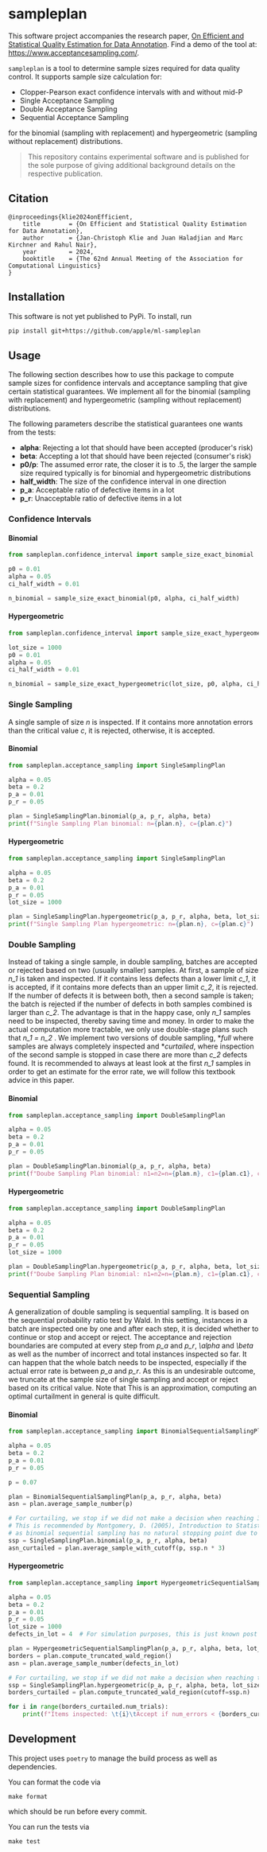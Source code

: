 # sampleplan

This software project accompanies the research paper, [On Efficient and Statistical Quality Estimation for Data Annotation](https://arxiv.org/abs/2405.11919). Find a demo of the tool at: https://www.acceptancesampling.com/.

`sampleplan` is a tool to determine sample sizes required for data quality control. It supports sample size calculation for:

- Clopper-Pearson exact confidence intervals with and without mid-P
- Single Acceptance Sampling
- Double Acceptance Sampling
- Sequential Acceptance Sampling

for the binomial (sampling with replacement) and hypergeometric (sampling without replacement) distributions. 

> This repository contains experimental software and is published for the sole purpose of giving additional background details on the respective publication.

## Citation

```
@inproceedings{klie2024onEfficient,
	title        = {On Efficient and Statistical Quality Estimation for Data Annotation},
	author       = {Jan-Christoph Klie and Juan Haladjian and Marc Kirchner and Rahul Nair},
	year         = 2024,
	booktitle    = {The 62nd Annual Meeting of the Association for Computational Linguistics}
}
```

## Installation

This software is not yet published to PyPi. To install, run

```bash
pip install git+https://github.com/apple/ml-sampleplan
```

## Usage

The following section describes how to use this package to compute sample sizes for confidence intervals
and acceptance sampling that give certain statistical guarantees. We implement all for the binomial (sampling with replacement)
and hypergeometric (sampling without replacement) distributions.

The following parameters describe the statistical guarantees one wants from the tests:

- **alpha**: Rejecting a lot that should have been accepted (producer's risk)
- **beta**: Accepting a lot that should have been rejected (consumer's risk)
- **p0/p**: The assumed error rate, the closer it is to .5, the larger the sample size required typically is for binomial and hypergeometric distributions 
- **half_width**: The size of the confidence interval in one direction
- **p_a**: Acceptable ratio of defective items in a lot
- **p_r**: Unacceptable ratio of defective items in a lot

### Confidence Intervals

#### Binomial

```python
from sampleplan.confidence_interval import sample_size_exact_binomial

p0 = 0.01
alpha = 0.05
ci_half_width = 0.01

n_binomial = sample_size_exact_binomial(p0, alpha, ci_half_width)
```

#### Hypergeometric

```python
from sampleplan.confidence_interval import sample_size_exact_hypergeometric

lot_size = 1000
p0 = 0.01
alpha = 0.05
ci_half_width = 0.01

n_binomial = sample_size_exact_hypergeometric(lot_size, p0, alpha, ci_half_width)
```

### Single Sampling

A single sample of size *n* is inspected. If it contains more annotation errors than the critical value *c*, it is 
rejected, otherwise, it is accepted.

#### Binomial

```python
from sampleplan.acceptance_sampling import SingleSamplingPlan

alpha = 0.05
beta = 0.2
p_a = 0.01
p_r = 0.05

plan = SingleSamplingPlan.binomial(p_a, p_r, alpha, beta)
print(f"Single Sampling Plan binomial: n={plan.n}, c={plan.c}")
```

#### Hypergeometric

```python
from sampleplan.acceptance_sampling import SingleSamplingPlan

alpha = 0.05
beta = 0.2
p_a = 0.01
p_r = 0.05
lot_size = 1000

plan = SingleSamplingPlan.hypergeometric(p_a, p_r, alpha, beta, lot_size)
print(f"Single Sampling Plan hypergeometric: n={plan.n}, c={plan.c}")
```

### Double Sampling

Instead of taking a single sample, in double sampling, batches are accepted or rejected based on two (usually smaller) samples.
At first, a sample of size *n_1* is taken and inspected.
If it contains less defects than a lower limit *c_1*, it is accepted, if it contains more defects than an upper limit *c_2*, it is rejected.
If the number of defects it is between both, then a second sample is taken; the batch is rejected if the number of defects in both samples combined is larger than *c_2*. 
The advantage is that in the happy case, only *n_1* samples need to be inspected, thereby saving time and money. 
In order to make the actual computation more tractable, we only use double-stage plans such that *n_1 = n_2* . 
We implement two versions of double sampling, **full* where samples are always completely inspected and **curtailed*, where inspection of the second sample is stopped in case there are more than *c_2* defects found.
It is recommended to always at least look at the first *n_1* samples in order to get an estimate for the error rate, we will follow this textbook advice in this paper.


#### Binomial

```python
from sampleplan.acceptance_sampling import DoubleSamplingPlan

alpha = 0.05
beta = 0.2
p_a = 0.01
p_r = 0.05

plan = DoubleSamplingPlan.binomial(p_a, p_r, alpha, beta)
print(f"Doube Sampling Plan binomial: n1=n2=n={plan.n}, c1={plan.c1}, c2={plan.c2}")
```

#### Hypergeometric

```python
from sampleplan.acceptance_sampling import DoubleSamplingPlan

alpha = 0.05
beta = 0.2
p_a = 0.01
p_r = 0.05
lot_size = 1000

plan = DoubleSamplingPlan.hypergeometric(p_a, p_r, alpha, beta, lot_size)
print(f"Doube Sampling Plan binomial: n1=n2=n={plan.n}, c1={plan.c1}, c2={plan.c2}")
```

### Sequential Sampling

A generalization of double sampling is sequential sampling.
It is based on the sequential probability ratio test by Wald.
In this setting, instances in a batch are inspected one by one and after each step, it is decided whether to continue or stop and accept or reject.
The acceptance and rejection boundaries  are computed at every step from *p_a* and *p_r*, *\alpha* and *\beta* as well as the number of incorrect and total instances inspected so far.
It can happen that the whole batch needs to be inspected, especially if the actual error rate is between *p_a* and *p_r*.
As this is an undesirable outcome, we truncate at the sample size of single sampling and accept or reject based on its critical value.
Note that This is an approximation, computing an optimal curtailment in general is quite difficult.

#### Binomial

```python
from sampleplan.acceptance_sampling import BinomialSequentialSamplingPlan, SingleSamplingPlan

alpha = 0.05
beta = 0.2
p_a = 0.01
p_r = 0.05

p = 0.07

plan = BinomialSequentialSamplingPlan(p_a, p_r, alpha, beta)
asn = plan.average_sample_number(p)

# For curtailing, we stop if we did not make a decision when reaching 3x the Single Sampling Plan sample size
# This is recommended by Montgomery, D. (2005), Introduction to Statistical Quality Control 
# as binomial sequential sampling has no natural stopping point due to sampling with replacement.
ssp = SingleSamplingPlan.binomial(p_a, p_r, alpha, beta)
asn_curtailed = plan.average_sample_with_cutoff(p, ssp.n * 3)
```

#### Hypergeometric

```python
from sampleplan.acceptance_sampling import HypergeometricSequentialSamplingPlan, SingleSamplingPlan

alpha = 0.05
beta = 0.2
p_a = 0.01
p_r = 0.05
lot_size = 1000
defects_in_lot = 4  # For simulation purposes, this is just known post inspection the whole lot

plan = HypergeometricSequentialSamplingPlan(p_a, p_r, alpha, beta, lot_size)
borders = plan.compute_truncated_wald_region()
asn = plan.average_sample_number(defects_in_lot)

# For curtailing, we stop if we did not make a decision when reaching the Single Sampling Plan sample size 
ssp = SingleSamplingPlan.hypergeometric(p_a, p_r, alpha, beta, lot_size)
borders_curtailed = plan.compute_truncated_wald_region(cutoff=ssp.n)

for i in range(borders_curtailed.num_trials):
    print(f"Items inspected: \t{i}\tAccept if num_errors < {borders_curtailed.lower_limits[i]}\tReject if num errors > {borders_curtailed.upper_limits[i]}")
```

## Development

This project uses `poetry` to manage the build process as well as dependencies.

You can format the code via

    make format

which should be run before every commit.

You can run the tests via

    make test

